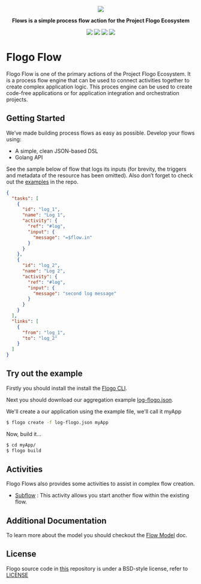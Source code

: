 <p align="center">
  <img src ="https://raw.githubusercontent.com/TIBCOSoftware/flogo/master/images/flogo-ecosystem_Flows.png" />
</p>

<p align="center" >
  <b>Flows is a simple process flow action for the Project Flogo Ecosystem</b>
</p>

<p align="center">
  <img src="https://travis-ci.org/AiRISTAFlowInc/flow-studio-flow.svg?branch=master"/>
  <img src="https://img.shields.io/badge/dependencies-up%20to%20date-green.svg"/>
  <img src="https://img.shields.io/badge/license-BSD%20style-blue.svg"/>
  <a href="https://gitter.im/project-flogo/Lobby?utm_source=share-link&utm_medium=link&utm_campaign=share-link"><img src="https://badges.gitter.im/Join%20Chat.svg"/></a>
</p>

# Flogo Flow

Flogo Flow is one of the primary actions of the Project Flogo Ecosystem. It is a process flow engine that can be used to connect activities together to create complex application logic. This proces engine can be used to create code-free applications or for application integration and orchestration projects.

## Getting Started

We’ve made building process flows as easy as possible. Develop your flows using:

- A simple, clean JSON-based DSL
- Golang API

See the sample below of flow that logs its inputs (for brevity, the triggers and metadata of the resource has been omitted). Also don’t forget to check out the [examples](https://github.com/AiRISTAFlowInc/flow-studio-flow/tree/master/examples) in the repo.

```json
{
  "tasks": [
    {
      "id": "log_1",
      "name": "Log 1",
      "activity": {
        "ref": "#log",
        "input": {
          "message": "=$flow.in"
        }
      }
    },
    {
      "id": "log_2",
      "name": "Log 2",
      "activity": {
        "ref": "#log",
        "input": {
          "message": "second log message"
        }
      }
    }
  ],
  "links": [
    {
      "from": "log_1",
      "to": "log_2"
    }
  ]
}
```

## Try out the example

Firstly you should install the install the [Flogo CLI](https://github.com/AiRISTAFlowInc/flow-studio-cli).

Next you should download our aggregation example [log-flogo.json](https://github.com/AiRISTAFlowInc/flow-studio-flow/blob/master/examples/log-flogo.json).

We'll create a our application using the example file, we'll call it myApp

```bash
$ flogo create -f log-flogo.json myApp
```

Now, build it...

```bash
$ cd myApp/
$ flogo build
```

## Activities

Flogo Flows also provides some activities to assist in complex flow creation.

- [Subflow](activity/subflow/README.md) : This activity allows you start another flow within the existing flow.

## Additional Documentation

To learn more about the model you should checkout the [Flow Model](docs/model.md) doc.

## License

Flogo source code in [this](https://github.com/project-flogo/strem) repository is under a BSD-style license, refer to [LICENSE](https://github.com/AiRISTAFlowInc/flow-studio-flow/blob/master/LICENSE)
